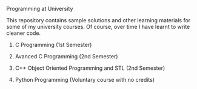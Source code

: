 Programming at University

This repository contains sample solutions and other learning materials for some of my university courses. Of course, over time I have learnt to write cleaner code.

1. C Programming (1st Semester)

2. Avanced C Programming (2nd Semester)

3. C++ Object Oriented Programming and STL (2nd Semester)

3. Python Programming (Voluntary course with no credits)
